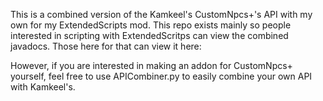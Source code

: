 This is a combined version of the Kamkeel's CustomNpcs+'s API with my own for my ExtendedScripts mod. This repo exists mainly so people interested in scripting with ExtendedScritps can view the combined javadocs.
Those here for that can view it here:

However, if you are interested in making an addon for CustomNpcs+ yourself, feel free to use APICombiner.py to easily combine your own API with Kamkeel's.
